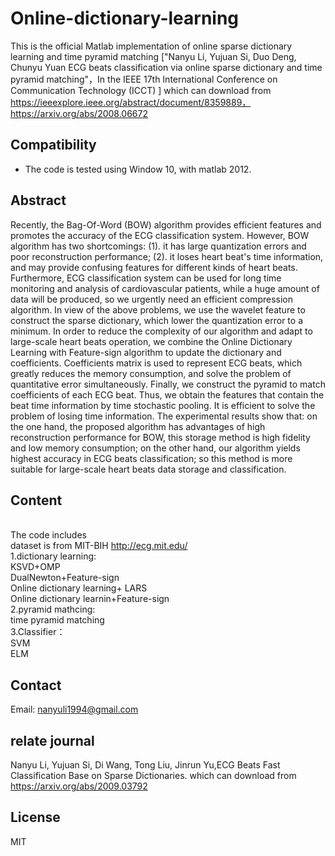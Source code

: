 # Online-dictionary-learning
This is the official Matlab implementation of online sparse dictionary learning and time pyramid matching 
["Nanyu Li, Yujuan Si, Duo Deng, Chunyu Yuan ECG beats classification via online sparse dictionary and time pyramid matching"，In the IEEE 17th International Conference on Communication Technology (ICCT) ]
which can download from https://ieeexplore.ieee.org/abstract/document/8359889，https://arxiv.org/abs/2008.06672
## Compatibility
* The code is tested using Window 10, with matlab 2012.
## Abstract
Recently, the Bag-Of-Word (BOW) algorithm provides efficient features and promotes the accuracy of the ECG classification system. However, BOW algorithm has two shortcomings: (1). it has large quantization errors and poor reconstruction performance; (2). it loses heart beat's time information, and may provide confusing features for different kinds of heart beats. Furthermore, ECG classification system can be used for long time monitoring and analysis of cardiovascular patients, while a huge amount of data will be produced, so we urgently need an efficient compression algorithm. In view of the above problems, we use the wavelet feature to construct the sparse dictionary, which lower the quantization error to a minimum. In order to reduce the complexity of our algorithm and adapt to large-scale heart beats operation, we combine the Online Dictionary Learning with Feature-sign algorithm to update the dictionary and coefficients. Coefficients matrix is used to represent ECG beats, which greatly reduces the memory consumption, and solve the problem of quantitative error simultaneously. Finally, we construct the pyramid to match coefficients of each ECG beat. Thus, we obtain the features that contain the beat time information by time stochastic pooling. It is efficient to solve the problem of losing time information. The experimental results show that: on the one hand, the proposed algorithm has advantages of high reconstruction performance for BOW, this storage method is high fidelity and low memory consumption; on the other hand, our algorithm yields highest accuracy in ECG beats classification; so this method is more suitable for large-scale heart beats data storage and classification. 
## Content
  <BR/>The code includes 
  <BR/>dataset is from MIT-BIH http://ecg.mit.edu/
 <BR/> 1.dictionary learning:
                <BR/>  KSVD+OMP
               <BR/>   DualNewton+Feature-sign
               <BR/>   Online dictionary learning+ LARS
                <BR/>  Online dictionary learnin+Feature-sign
 <BR/> 2.pyramid mathcing:
               <BR/>   time pyramid matching
<BR/>  3.Classifier：
             <BR/>     SVM
             <BR/>     ELM
## Contact
Email: nanyuli1994@gmail.com
## relate journal 
Nanyu Li, Yujuan Si, Di Wang, Tong Liu, Jinrun Yu,ECG Beats Fast Classification Base on Sparse Dictionaries. which can download from https://arxiv.org/abs/2009.03792

## License
MIT



